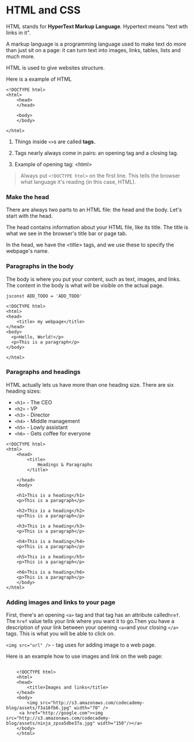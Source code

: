 # HTML and CSS

HTML stands for **HyperText Markup Language**. Hypertext means "text wth links in it".

A markup language is a programming language used to make text do more than just sit on a page: it can turn text into images, links, tables, lists and much more.

HTML is used to give websites structure.

Here is a example of HTML

```auto
<!DOCTYPE html>
<html>
    <head>
    </head>

    <body>
    </body>

</html>

```

1. Things inside `<>`s are called **tags.**

2. Tags nearly always come in pairs: an opening tag and a closing tag.

3. Example of opening tag: &lt;html&gt;


> Always put `<!DOCTYPE html>` on the first line. This tells the browser what language it's reading \(in this case, HTML\).

### **Make the head**

There are always two parts to an HTML file: the head and the body. Let's start with the head.

The head contains information about your HTML file, like its title. The title is what we see in the browser's title bar or page tab.

In the head, we have the &lt;title&gt; tags, and we use these to specify the webpage's name.

### **Paragraphs in the body**

The body is where you put your content, such as text, images, and links. The content in the body is what will be visible on the actual page.

`jsconst ADD_TODO = 'ADD_TODO'`

```auto
<!DOCTYPE html>
<html> 
<head> 
    <title> my webpage</title> 
</head> 
<body>
  <p>Hello, World!</p> 
  <p>This is a paragraph</p>  
</body>

</html> 
```

### **Paragraphs and headings**

HTML actually lets us have more than one heading size. There are six heading sizes:

* `<h1>` - The CEO
* `<h2>` - VP
* `<h3>` - Director
* `<h4>` - Middle management
* `<h5>` - Lowly assistant
* `<h6>` - Gets coffee for everyone 

```
<!DOCTYPE html>
<html>
    <head>
        <title>
            Headings & Paragraphs
        </title>

    </head>
    <body>

    <h1>This is a heading</h1>
    <p>This is a paragraph</p>

    <h2>This is a heading</h2>
    <p>This is a paragraph</p>

    <h3>This is a heading</h3>
    <p>This is a paragraph</p>

    <h4>This is a heading</h4>
    <p>This is a paragraph</p>

    <h5>This is a heading</h5>
    <p>This is a paragraph</p>

    <h6>This is a heading</h6>
    <p>This is a paragraph</p>
    </body>
</html>
```

### Adding images and links to your page

First, there's an opening `<a>` tag and that tag has an attribute called`href`. The `href` value tells your link where you want it to go.Then you have a description of your link between your opening `<a>`and your closing `</a>` tags. This is what you will be able to click on.

`<img src="url" />`  - tag uses for adding image to a web page.

Here is an example how to use images and link on the web page:

```auto
    
    <!DOCTYPE html>
    <html>
	<head>
		<title>Images and links</title>
	</head>
	<body>
		<img src="http://s3.amazonaws.com/codecademy-blog/assets/f3a16fb6.jpg" width="70" />
	 <a href="http://google.com"><img src="http://s3.amazonaws.com/codecademy-blog/assets/ninja_zpsa5dbe37a.jpg" width="150"/></a>
	</body>
    </html>

```








